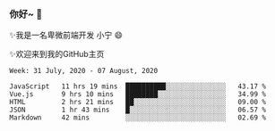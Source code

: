 ### 你好~  👋

✨我是一名卑微前端开发 小宁 😄

✨欢迎来到我的GitHub主页
<!--
**7148505/7148505** is a ✨ _special_ ✨ repository because its `README.md` (this file) appears on your GitHub profile.

Here are some ideas to get you started:

- 🔭 I’m currently working on ...
- 🌱 I’m currently learning ...
- 👯 I’m looking to collaborate on ...
- 🤔 I’m looking for help with ...
- 💬 Ask me about ...
- 📫 How to reach me: ...
- 😄 Pronouns: ...
- ⚡ Fun fact: ...
-->

<!--START_SECTION:waka-->
```text
Week: 31 July, 2020 - 07 August, 2020

JavaScript   11 hrs 19 mins  ██████████░░░░░░░░░░░░░░░   43.17 % 
Vue.js       9 hrs 10 mins   ████████░░░░░░░░░░░░░░░░░   34.99 % 
HTML         2 hrs 21 mins   ██░░░░░░░░░░░░░░░░░░░░░░░   09.00 % 
JSON         1 hr 43 mins    █░░░░░░░░░░░░░░░░░░░░░░░░   06.57 % 
Markdown     42 mins         ░░░░░░░░░░░░░░░░░░░░░░░░░   02.69 %
```
<!--END_SECTION:waka-->